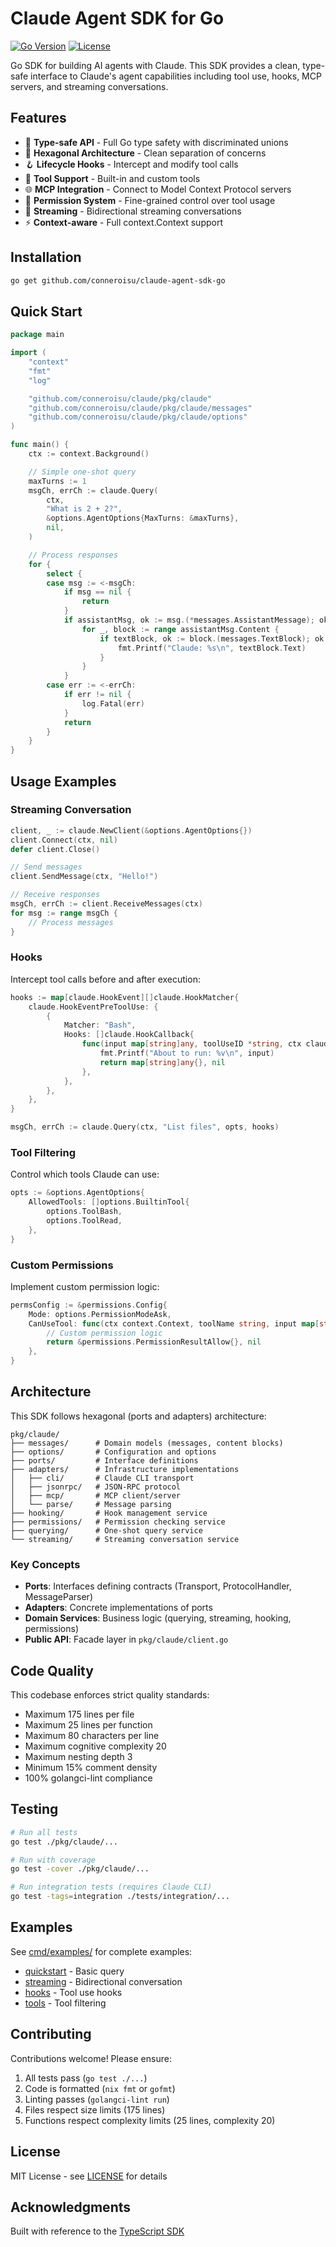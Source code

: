 # Claude Agent SDK for Go

[![Go Version](https://img.shields.io/github/go-mod/go-version/conneroisu/claude-agent-sdk-go)](go.mod)
[![License](https://img.shields.io/badge/license-MIT-blue.svg)](LICENSE)

Go SDK for building AI agents with Claude. This SDK provides a clean, type-safe interface to Claude's agent capabilities including tool use, hooks, MCP servers, and streaming conversations.

## Features

- 🎯 **Type-safe API** - Full Go type safety with discriminated unions
- 🔌 **Hexagonal Architecture** - Clean separation of concerns
- 🪝 **Lifecycle Hooks** - Intercept and modify tool calls
- 🔧 **Tool Support** - Built-in and custom tools
- 🌐 **MCP Integration** - Connect to Model Context Protocol servers
- 🔐 **Permission System** - Fine-grained control over tool usage
- 📡 **Streaming** - Bidirectional streaming conversations
- ⚡ **Context-aware** - Full context.Context support

## Installation

```bash
go get github.com/conneroisu/claude-agent-sdk-go
```

## Quick Start

```go
package main

import (
    "context"
    "fmt"
    "log"

    "github.com/conneroisu/claude/pkg/claude"
    "github.com/conneroisu/claude/pkg/claude/messages"
    "github.com/conneroisu/claude/pkg/claude/options"
)

func main() {
    ctx := context.Background()

    // Simple one-shot query
    maxTurns := 1
    msgCh, errCh := claude.Query(
        ctx,
        "What is 2 + 2?",
        &options.AgentOptions{MaxTurns: &maxTurns},
        nil,
    )

    // Process responses
    for {
        select {
        case msg := <-msgCh:
            if msg == nil {
                return
            }
            if assistantMsg, ok := msg.(*messages.AssistantMessage); ok {
                for _, block := range assistantMsg.Content {
                    if textBlock, ok := block.(messages.TextBlock); ok {
                        fmt.Printf("Claude: %s\n", textBlock.Text)
                    }
                }
            }
        case err := <-errCh:
            if err != nil {
                log.Fatal(err)
            }
            return
        }
    }
}
```

## Usage Examples

### Streaming Conversation

```go
client, _ := claude.NewClient(&options.AgentOptions{})
client.Connect(ctx, nil)
defer client.Close()

// Send messages
client.SendMessage(ctx, "Hello!")

// Receive responses
msgCh, errCh := client.ReceiveMessages(ctx)
for msg := range msgCh {
    // Process messages
}
```

### Hooks

Intercept tool calls before and after execution:

```go
hooks := map[claude.HookEvent][]claude.HookMatcher{
    claude.HookEventPreToolUse: {
        {
            Matcher: "Bash",
            Hooks: []claude.HookCallback{
                func(input map[string]any, toolUseID *string, ctx claude.HookContext) (map[string]any, error) {
                    fmt.Printf("About to run: %v\n", input)
                    return map[string]any{}, nil
                },
            },
        },
    },
}

msgCh, errCh := claude.Query(ctx, "List files", opts, hooks)
```

### Tool Filtering

Control which tools Claude can use:

```go
opts := &options.AgentOptions{
    AllowedTools: []options.BuiltinTool{
        options.ToolBash,
        options.ToolRead,
    },
}
```

### Custom Permissions

Implement custom permission logic:

```go
permsConfig := &permissions.Config{
    Mode: options.PermissionModeAsk,
    CanUseTool: func(ctx context.Context, toolName string, input map[string]any, permCtx permissions.ToolPermissionContext) (permissions.PermissionResult, error) {
        // Custom permission logic
        return &permissions.PermissionResultAllow{}, nil
    },
}
```

## Architecture

This SDK follows hexagonal (ports and adapters) architecture:

```
pkg/claude/
├── messages/      # Domain models (messages, content blocks)
├── options/       # Configuration and options
├── ports/         # Interface definitions
├── adapters/      # Infrastructure implementations
│   ├── cli/       # Claude CLI transport
│   ├── jsonrpc/   # JSON-RPC protocol
│   ├── mcp/       # MCP client/server
│   └── parse/     # Message parsing
├── hooking/       # Hook management service
├── permissions/   # Permission checking service
├── querying/      # One-shot query service
└── streaming/     # Streaming conversation service
```

### Key Concepts

- **Ports**: Interfaces defining contracts (Transport, ProtocolHandler, MessageParser)
- **Adapters**: Concrete implementations of ports
- **Domain Services**: Business logic (querying, streaming, hooking, permissions)
- **Public API**: Facade layer in `pkg/claude/client.go`

## Code Quality

This codebase enforces strict quality standards:

- Maximum 175 lines per file
- Maximum 25 lines per function
- Maximum 80 characters per line
- Maximum cognitive complexity 20
- Maximum nesting depth 3
- Minimum 15% comment density
- 100% golangci-lint compliance

## Testing

```bash
# Run all tests
go test ./pkg/claude/...

# Run with coverage
go test -cover ./pkg/claude/...

# Run integration tests (requires Claude CLI)
go test -tags=integration ./tests/integration/...
```

## Examples

See [cmd/examples/](../cmd/examples/) for complete examples:

- [quickstart](../cmd/examples/quickstart/) - Basic query
- [streaming](../cmd/examples/streaming/) - Bidirectional conversation
- [hooks](../cmd/examples/hooks/) - Tool use hooks
- [tools](../cmd/examples/tools/) - Tool filtering

## Contributing

Contributions welcome! Please ensure:

1. All tests pass (`go test ./...`)
2. Code is formatted (`nix fmt` or `gofmt`)
3. Linting passes (`golangci-lint run`)
4. Files respect size limits (175 lines)
5. Functions respect complexity limits (25 lines, complexity 20)

## License

MIT License - see [LICENSE](../LICENSE) for details

## Acknowledgments

Built with reference to the [TypeScript SDK](https://github.com/anthropics/anthropic-sdk-typescript)
